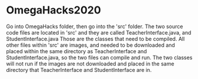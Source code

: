 # OmegaHacks2020
Go into OmegaHacks folder, then go into the 'src' folder. The two source code files are located in 'src' and they are called TeacherInterface.java, and StudentInterface.java Those are the classes that need to be compiled. All other files within 'src' are images, and needed to be downloaded and placed within the same directory as TeacherInterface and StudentInterface.java, so the two files can compile and run. The two classes will not run if the images are not downloaded and placed in the same directory that TeacherInterface and StudentInterface are in. 
